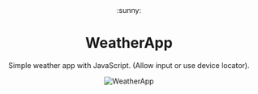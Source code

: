 <div align="center">:sunny:<div>
<h1 align="center">WeatherApp</h1>
<p align="center">Simple weather app with JavaScript. (Allow input or use device locator).</p> 
<img alt="WeatherApp" src="https://user-images.githubusercontent.com/82126168/203391417-4276c819-6810-4111-aff5-fa534ca46cbb.png">

